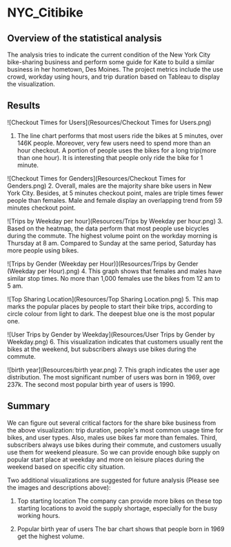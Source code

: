 # NYC_Citibike
## Overview of the statistical analysis
The analysis tries to indicate the current condition of the New York City bike-sharing business and perform some guide for Kate to build a similar business in her hometown, Des Moines. The project metrics include the use crowd, workday using hours, and trip duration based on Tableau to display the visualization. 

## Results

![Checkout Times for Users](Resources/Checkout Times for Users.png)
1. The line chart performs that most users ride the bikes at 5 minutes, over 146K people. Moreover, very few users need to spend more than an hour checkout. A portion of people uses the bikes for a long trip(more than one hour). It is interesting that people only ride the bike for 1 minute.

![Checkout Times for Genders](Resources/Checkout Times for Genders.png)
2. Overall, males are the majority share bike users in New York City. Besides, at 5 minutes checkout point, males are triple times fewer people than females. Male and female display an overlapping trend from 59 minutes checkout point.

![Trips by Weekday per hour](Resources/Trips by Weekday per hour.png)
3. Based on the heatmap, the data perform that most people use bicycles during the commute. The highest volume point on the workday morning is Thursday at 8 am. Compared to Sunday at the same period, Saturday has more people using bikes.

![Trips by Gender (Weekday per Hour)](Resources/Trips by Gender (Weekday per Hour).png)
4. This graph shows that females and males have similar stop times. No more than 1,000 females use the bikes from 12 am to 5 am.

![Top Sharing Location](Resources/Top Sharing Location.png)
5. This map marks the popular places by people to start their bike trips, according to circle colour from light to dark. The deepest blue one is the most popular one.

![User Trips by Gender by Weekday](Resources/User Trips by Gender by Weekday.png)
6. This visualization indicates that customers usually rent the bikes at the weekend, but subscribers always use bikes during the commute. 


![birth year](Resources/birth year.png)
7. This graph indicates the user age distribution. The most significant number of users was born in 1969, over 237k. The second most popular birth year of users is 1990.

## Summary

We can figure out several critical factors for the share bike business from the above visualization: trip duration, people's most common usage time for bikes, and user types. Also, males use bikes far more than females. Third, subscribers always use bikes during their commute, and customers usually use them for weekend pleasure. So we can provide enough bike supply on popular start place at weekday and more on leisure places during the weekend based on specific city situation. 


Two additional visualizations are suggested for future analysis (Please see the images and descriptions above):
1. Top starting location 
The company can provide more bikes on these top starting locations to avoid the supply shortage, especially for the busy working hours. 

2. Popular birth year of users
The bar chart shows that people born in 1969 get the highest volume. 
